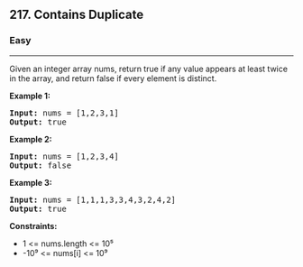 <h2>217. Contains Duplicate</h2>
<h3>Easy</h3>
<hr>
<div>
<p>Given an integer array nums, return true if any value appears at least twice in the array, and return false if every element is distinct.
</p>

<p><b>Example 1: </b></p>
<pre>
<strong>Input:</strong> nums = [1,2,3,1]
<strong>Output:</strong> true
</pre>

<p><b>Example 2: </b></p>
<pre>
<strong>Input:</strong> nums = [1,2,3,4]
<strong>Output:</strong> false
</pre>

<p><b>Example 3: </b></p>
<pre>
<strong>Input:</strong> nums = [1,1,1,3,3,4,3,2,4,2]
<strong>Output:</strong> true
</pre>

<p><b>Constraints:</b></p>
<ul> 
    <li>1 <= nums.length <= 10⁵</li>
    <li>-10⁹ <= nums[i] <= 10⁹</li>
</ul>
</div>
